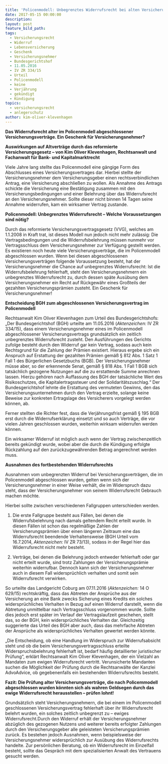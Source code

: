 ```yaml
---
title: 'Policenmodell: Unbegrenztes Widerrufsrecht bei alten Versicherungsverträgen?'
date: 2017-05-15 00:00:00
description:
layout: post
feature_bild_path:
tags:
  - Versicherungsrecht
  - Widerruf
  - Lebensversicherung
  - Geschenk
  - Versicherungsnehmer
  - Bundesgerichtshof
  - 11.05.2016
  - IV ZR 334/15
  - Urteil
  - Policenmodell
  - keine
  - Verjährung
  - gekündigt
  - Kündigung
topics:
  - versicherungsrecht
  - anlegerschutz
author: kim-oliver-klevenhagen
---
```



**Das Widerrufsrecht alter im Policenmodell abgeschlossener Versicherungsvertr&auml;ge. Ein Geschenk f&uuml;r Versicherungsnehmer?**

**Auswirkungen auf Altvertr&auml;ge durch das reformierte Versicherungsgesetz – von Kim Oliver Klevenhagen, Rechtsanwalt und Fachanwalt f&uuml;r Bank- und Kapitalmarktrecht**

Viele Jahre lang stellte das Policenmodell eine g&auml;ngige Form des Abschlusses eines Versicherungsvertrages dar. Hierbei stellte der Versicherungsnehmer dem Versicherungsgeber einen rechtsverbindlichen Antrag, eine Versicherung abschlie&szlig;en zu wollen. Als Annahme des Antrags schickte die Versicherung eine Best&auml;tigung zusammen mit den Versicherungsbedingungen und einer Belehrung &uuml;ber das Widerrufsrecht an den Versicherungsnehmer. Sollte dieser nicht binnen 14 Tagen seine Annahme widerrufen, kam ein wirksamer Vertrag zustande.&nbsp;

**Policenmodell: Unbegrenztes Widerrufsrecht – Welche Voraussetzungen sind n&ouml;tig?**

Durch das reformierte Versicherungsvertragsgesetz (VVG), welches am 1.1.2008 in Kraft trat, ist dieses Modell nun jedoch nicht mehr zul&auml;ssig: Die Vertragsbedingungen und die Widerrufsbelehrung m&uuml;ssen nunmehr vor Vertragsschluss dem Versicherungsnehmer zur Verf&uuml;gung gestellt werden. Es existieren noch heute viele Versicherungsvertr&auml;ge, die im Policenmodell abgeschlossen wurden. Wenn bei diesen abgeschlossenen Versicherungsvertr&auml;gen folgende Voraussetzung besteht, hat der Versicherungsnehmer die Chance auf unbegrenztes Widerrufsrecht: Ist die Widerrufsbelehrung fehlerhaft, steht den Versicherungsnehmern ein unbegrenztes Widerrufsrecht zu, durch dessen sp&auml;te Aus&uuml;bung dem Versicherungsnehmer ein Recht auf R&uuml;ckgew&auml;hr eines Gro&szlig;teils der gezahlten Versicherungspr&auml;mien zusteht. Ein Geschenk f&uuml;r Versicherungsnehmer!

**Entscheidung BGH zum abgeschlossenen Versicherungsvertrag im Policenmodell**

Rechtsanwalt Kim Oliver Klevenhagen zum Urteil des Bundesgerichtshofs: „Der Bundesgerichtshof (BGH) urteilte am 11.05.2016 (*Aktenzeichen:*&nbsp;IV ZR 334/15), dass einem Versicherungsnehmer eines im Policenmodell abgeschlossener Versicherungsvertrags grunds&auml;tzlich ein zeitlich unbegrenztes Widerrufsrecht zusteht. Den Ausf&uuml;hrungen des Gerichts zufolge besteht durch den Widerruf gar kein Vertrag, sodass auch kein Rechtsgrund f&uuml;r die Zahlung der Pr&auml;mien existiert. Hieraus ergebe sich ein Anspruch auf Erstattung der gezahlten Pr&auml;mien gem&auml;&szlig; &sect; 812 Abs. 1 Satz 1 Fall 1 des B&uuml;rgerlichen Gesetzbuchs (BGB). Der Versicherungsnehmer m&uuml;sse aber, so der erkennende Senat, gem&auml;&szlig; &sect; 818 Abs. 1 Fall 1 BGB sich tats&auml;chlich gezogene Nutzungen auf die zu erstattende Summe anrechnen lassen. Hierzu geh&ouml;ren nach Auffassung des BGH der tats&auml;chliche Wert des Risikoschutzes, die Kapitalertragssteuer und der Solidarit&auml;tszuschlag.“ Der Bundesgerichtshof lehnte die Erstattung des vermuteten Gewinns, den das Versicherungsunternehmen durch den Vertrag erzielte, solange keine Beweise zur konkreten Ertragslage des Versicherers vorgelegt werden k&ouml;nnen, ab.

Ferner stellten die Richter fest, dass die Verj&auml;hrungsfrist gem&auml;&szlig; &sect; 195 BGB erst durch die Widerrufserkl&auml;rung einsetzt und so auch Vertr&auml;ge, die vor vielen Jahren geschlossen wurden, weiterhin wirksam widerrufen werden k&ouml;nnen.&nbsp;

Ein wirksamer Widerruf ist m&ouml;glich auch wenn der Vertrag zwischenzeitlich bereits gek&uuml;ndigt wurde, wobei aber die durch die K&uuml;ndigung erfolgte R&uuml;ckzahlung auf den zur&uuml;ckzugew&auml;hrenden Betrag angerechnet werden muss.

**Ausnahmen des fortbestehenden Widerrufsrechts**

Ausnahmen vom unbegrenzten Widerruf bei Versicherungsvertr&auml;gen, die im Policenmodell abgeschlossen wurden, gelten wenn sich der Versicherungsnehmer in einer Weise verh&auml;lt, die im Widerspruch dazu steht, dass der Versicherungsnehmer von seinem Widerrufsrecht Gebrauch machen m&ouml;chte.&nbsp;

Hierbei sollte zwischen verschiedenen Fallgruppen unterschieden werden.&nbsp;

1. Die erste Fallgruppe besteht aus F&auml;llen, bei denen die Widerrufsbelehrung nach damals geltendem Recht erteilt wurde. In diesen F&auml;llen ist schon das regelm&auml;&szlig;ige Zahlen der Versicherungspr&auml;mien &uuml;ber einen l&auml;ngeren Zeitraum eine das Widerrufsrecht beendende Verhaltensweise (BGH Urteil vom 16.7.2014,&nbsp;*Aktenzeichen:*&nbsp;IV ZR 73/13), sodass in der Regel hier das Widerrufsrecht nicht mehr besteht.&nbsp;

2. Vertr&auml;ge, bei denen die Belehrung jedoch entweder fehlerhaft oder gar nicht erteilt wurde, sind trotz Zahlungen der Versicherungspr&auml;mie weiterhin widerrufbar. Dennoch kann sich der Versicherungsnehmer auch in diesem Fall widerspr&uuml;chlich verhalten und somit sein Widerrufsrecht verwirken.&nbsp;

So urteilte das Landgericht Coburg am 07.11.2016 (*Aktenzeichen:*&nbsp;14 O 629/15) rechtskr&auml;ftig, dass das Abtreten der Anspr&uuml;che aus der Versicherung an eine Bank zwecks Sicherung eines Kredits ein solches widerspr&uuml;chliches Verhalten in Bezug auf einen Widerruf darstellt, wenn die Abtretung unmittelbar nach Vertragsschluss vorgenommen wurde. Sollte dies jedoch erst sp&auml;ter im Verlauf der Vertragslaufzeit geschehen, stellt das, so der BGH, kein widerspr&uuml;chliches Verhalten dar. Gleichzeitig suggerierte das Urteil des BGH aber auch, dass das mehrfache Abtreten der Anspr&uuml;che als widerspr&uuml;chliches Verhalten gewertet werden k&ouml;nnte.&nbsp;

„Die Entscheidung, ob eine Handlung im Widerspruch zur Widerrufsabsicht steht und ob die beim Versicherungsvertragsschluss erteilte Widerspruchsbelehrung fehlerhaft ist, bedarf h&auml;ufig detaillierter juristischer Pr&uuml;fung“, erkl&auml;rt Rechtsanwalt Kim Oliver Klevenhagen, der ein Vielzahl an Mandaten zum ewigen Widerrufsrecht vertritt. Verunsicherte Mandanten suchen die M&ouml;glichkeit der Pr&uuml;fung durch die Rechtsanw&auml;lte der Kanzlei AdvoAdvice, ob gegebenenfalls ein bestehenden Widerrufsrechts besteht.

**Fazit: Die Pr&uuml;fung alter Versicherungsvertr&auml;ge, die nach Policemmodell abgeschlossen wurden k&ouml;nnten sich als wahren Geldsegen durch das ewige Widerrufsrecht herausstellen – pr&uuml;fen lohnt!**

Grunds&auml;tzlich steht Versicherungsnehmern, die bei einem im Policenmodell geschlossenen Versicherungsvertrag fehlerhaft &uuml;ber ihr Widerrufsrecht belehrt wurden, ein solches zeitlich unbegrenzt zu – ewiges Widerrufsrecht.Durch den Widerruf erh&auml;lt der Versicherungsnehmer abz&uuml;glich des gezogenen Nutzens und weiterer bereits erfolgter Zahlungen durch den Versicherungsgeber alle geleisteten Versicherungspr&auml;mien zur&uuml;ck. Es bestehen jedoch Ausnahmen, wenn beispielsweise der Versicherungsnehmer widerspr&uuml;chlich zur Aus&uuml;bung des Widerrufsrechts handelte. Zur pers&ouml;nlichen Beratung, ob ein Widerrufsrecht im Einzelfall besteht, sollte das Gespr&auml;ch mit dem spezialisierten Anwalt des Vertrauens gesucht werden.
